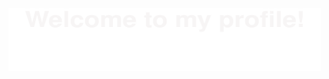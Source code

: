 <img decoding="async" src="https://github.com/zheshigewenti/zheshigewenti/blob/master/Bottom_up.svg" width=500 height=100>
<p align="center">

</p>
<!--   my-icons -->
<!--   grid-snake -->
<!-- ![](https://github.com/zheshigewenti/github-contribution-grid-snake.svg) -->


